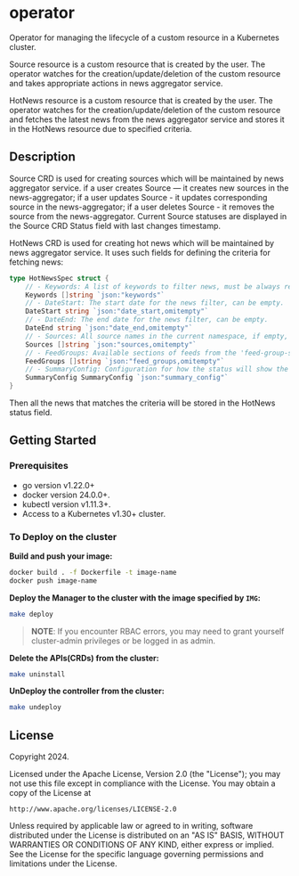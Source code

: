 # operator
Operator for managing the lifecycle of a custom resource in a Kubernetes cluster. 

Source resource is a custom resource that is created by the user. The operator watches for the creation/update/deletion of the custom resource and 
takes appropriate actions in news aggregator service.

HotNews resource is a custom resource that is created by the user. The operator watches for the creation/update/deletion of the custom resource and 
fetches the latest news from the news aggregator service and stores it in the HotNews resource due to specified criteria.

## Description
Source CRD is used for creating sources which will be maintained by news aggregator service.
if a user creates Source — it creates new sources in the news-aggregator;
if a user updates Source - it updates corresponding source in the news-aggregator;
if a user deletes Source - it removes the source from the news-aggregator.
Current Source statuses are displayed in the Source CRD Status field with last changes timestamp.

HotNews CRD is used for creating hot news which will be maintained by news aggregator service.
It uses such fields for defining the criteria for fetching news:
```go
type HotNewsSpec struct {
	// - Keywords: A list of keywords to filter news, must be always required.
	Keywords []string `json:"keywords"`
	// - DateStart: The start date for the news filter, can be empty.
	DateStart string `json:"date_start,omitempty"`
	// - DateEnd: The end date for the news filter, can be empty.
	DateEnd string `json:"date_end,omitempty"`
	// - Sources: All source names in the current namespace, if empty, will watch ALL available feeds. This should be names of Source resources.
	Sources []string `json:"sources,omitempty"`
	// - FeedGroups: Available sections of feeds from the 'feed-group-source' ConfigMap.
	FeedGroups []string `json:"feed_groups,omitempty"`
	// - SummaryConfig: Configuration for how the status will show the summary of observed hot news.
	SummaryConfig SummaryConfig `json:"summary_config"`
}
```
Then all the news that matches the criteria will be stored in the HotNews status field.

## Getting Started

### Prerequisites
- go version v1.22.0+
- docker version 24.0.0+.
- kubectl version v1.11.3+.
- Access to a Kubernetes v1.30+ cluster.

### To Deploy on the cluster
**Build and push your image:**

```sh
docker build . -f Dockerfile -t image-name
docker push image-name
```

**Deploy the Manager to the cluster with the image specified by `IMG`:**

```sh
make deploy
```

> **NOTE**: If you encounter RBAC errors, you may need to grant yourself cluster-admin
privileges or be logged in as admin.

**Delete the APIs(CRDs) from the cluster:**

```sh
make uninstall
```

**UnDeploy the controller from the cluster:**

```sh
make undeploy
```


## License

Copyright 2024.

Licensed under the Apache License, Version 2.0 (the "License");
you may not use this file except in compliance with the License.
You may obtain a copy of the License at

    http://www.apache.org/licenses/LICENSE-2.0

Unless required by applicable law or agreed to in writing, software
distributed under the License is distributed on an "AS IS" BASIS,
WITHOUT WARRANTIES OR CONDITIONS OF ANY KIND, either express or implied.
See the License for the specific language governing permissions and
limitations under the License.

